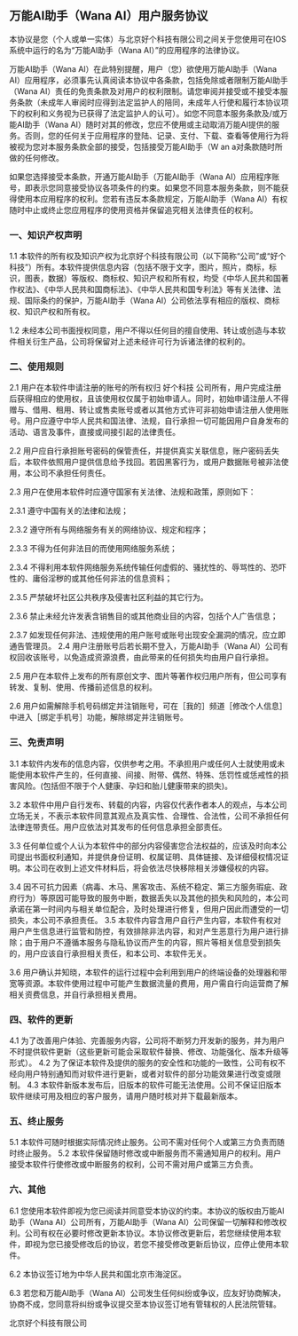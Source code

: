 ## 万能AI助手（Wana AI）用户服务协议

本协议是您（个人或单一实体）与北京好个科技有限公司之间关于您使用可在IOS系统中运行的名为“万能AI助手（Wana AI）”的应用程序的法律协议。

万能AI助手（Wana AI）在此特别提醒，用户（您）欲使用万能AI助手（Wana AI）应用程序，必须事先认真阅读本协议中各条款，包括免除或者限制万能AI助手（Wana AI）责任的免责条款及对用户的权利限制。请您审阅并接受或不接受本服务条款（未成年人审阅时应得到法定监护人的陪同，未成年人行使和履行本协议项下的权利和义务视为已获得了法定监护人的认可）。如您不同意本服务条款及/或万能AI助手（Wana AI）随时对其的修改，您应不使用或主动取消万能AI提供的服务。否则，您的任何关于应用程序的登陆、记录、支付、下载、查看等使用行为将被视为您对本服务条款全部的接受，包括接受万能AI助手（W an a对条款随时所做的任何修改。

如果您选择接受本条款，开通万能AI助手（万能AI助手（Wana AI）应用程序账号，即表示您同意接受协议各项条件的约束。如果您不同意本服务条款，则不能获得使用本应用程序的权利。您若有违反本条款规定，万能AI助手（Wana AI）有权随时中止或终止您应用程序的使用资格并保留追究相关法律责任的权利。


### 一、知识产权声明

1.1 本软件的所有权及知识产权为北京好个科技有限公司（以下简称“公司”或“好个科技”）所有。本软件提供信息内容（包括不限于文字，图片，照片，商标，标识，图表，数据）等版权、商标权、知识产权和所有权，均受《中华人民共和国著作权法》、《中华人民共和国商标法》、《中华人民共和国专利法》等有关法律、法规、国际条约的保护，万能AI助手（Wana AI）公司依法享有相应的版权、商标权、知识产权和所有权。

1.2 未经本公司书面授权同意，用户不得以任何目的擅自使用、转让或创造与本软件相关衍生产品，公司将保留对上述未经许可行为诉诸法律的权利的。


### 二、使用规则

2.1 用户在本软件申请注册的账号的所有权归 好个科技 公司所有，用户完成注册后获得相应的使用权，且该使用权仅属于初始申请人。同时，初始申请注册人不得赠与、借用、租用、转让或售卖账号或者以其他方式许可非初始申请注册人使用账号。用户应遵守中华人民共和国法律、法规，自行承担一切可能因用户自身发布的活动、语言及事件，直接或间接引起的法律责任。

2.2 用户应自行承担账号密码的保管责任，并提供真实关联信息，账户密码丢失后，本软件依照用户提供信息给予找回。若因黑客行为，或用户数据账号被非法使用，本公司不承担任何责任。

2.3 用户在使用本软件时应遵守国家有关法律、法规和政策，原则如下：

2.3.1 遵守中国有关的法律和法规；

2.3.2 遵守所有与网络服务有关的网络协议、规定和程序；

2.3.3 不得为任何非法目的而使用网络服务系统；

2.3.4 不得利用本软件网络服务系统传输任何虚假的、骚扰性的、辱骂性的、恐吓性的、庸俗淫秽的或其他任何非法的信息资料；

2.3.5 严禁破坏社区公共秩序及侵害社区利益的其它行为。

2.3.6 禁止未经允许发表含销售目的或其他商业目的内容，包括个人广告信息； 

2.3.7 如发现任何非法、违规使用的用户账号或账号出现安全漏洞的情况，应立即通告管理员。 
2.4 用户注册账号后若长期不登入，万能AI助手（Wana AI）公司有权回收该账号，以免造成资源浪费，由此带来的任何损失均由用户自行承担。 

2.5 用户在本软件上发布的所有原创文字、图片等著作权归用户所有，但公司享有转发、复制、使用、传播前述信息的权利。 

2.6 用户如需解除手机号码绑定并注销账号，可在［我的］频道［修改个人信息］中进入［绑定手机号］功能，解除绑定并注销账号。 

### 三、免责声明 
3.1 本软件内发布的信息内容，仅供参考之用。不承担用户或任何人士就使用或未能使用本软件产生的，任何直接、间接、附带、偶然、特殊、恁罚性或恁戒性的损害风险。(包括但不限于个人健康、孕妇和胎儿健康带来的损失)。 

3.2 本软件中用户自行发布、转载的内容，内容仅代表作者本人的观点，与本公司立场无关，不表示本软件同意其观点及真实性、合理性、合法性，公司不承担任何法律连带责任。用户应依法对其发布的任何信息承担全部责任。 

3.3 任何单位或个人认为本软件中的部分内容侵害您合法权益的，应该及时向本公司提出书面权利通知，并提供身份证明、权属证明、具体链接、及详细侵权情况证明。本公司在收到上述文件材料后，将会依法尽快移除相关涉嫌侵权的内容。 

3.4 因不可抗力因素（病毒、木马、黑客攻击、系统不稳定、第三方服务瑕疵、政府行为）等原因可能导致的服务中断，数据丢失以及其他的损失和风险的，本公司承诺在第一时间内与相关单位配合，及时处理进行修复，但用户因此而遭受的一切损失，本公司不承担责任。 
3.5 本软件内容含用户自行产生内容，本软件有权对用户产生信息进行监管和防控，有效排除非法内容，和对产生恶意行为用户进行排除；由于用户不遵循本服务与隐私协议而产生的内容，照片等相关信息受到损失的，用户应该自行承担相关责任，和本公司、本软件无关。 

3.6 用户确认并知晓，本软件的运行过程中会利用到用户的终端设备的处理器和带宽等资源。本软件使用过程中可能产生数据流量的费用，用户需自行向运营商了解相关资费信息，并自行承担相关费用。 

### 四、软件的更新 
4.1 为了改善用户体验、完善服务内容，公司将不断努力开发新的服务，并为用户不时提供软件更新（这些更新可能会采取软件替换、修改、功能强化、版本升级等形式）。 
4.2 为了保证本软件及提供的服务的安全性和功能的一致性，公司有权不经向用户特别通知而对软件进行更新，或者对软件的部分功能效果进行改变或限制。 
4.3 本软件新版本发布后，旧版本的软件可能无法使用。公司不保证旧版本软件继续可用及相应的客户服务，请用户随时核对并下载最新版本。 

### 五、终止服务 
5.1 本软件可随时根据实际情况终止服务。公司不需对任何个人或第三方负责而随时终止服务。 
5.2 本软件保留随时修改或中断服务而不需通知用户的权利。用户接受本软件行使修改或中断服务的权利，公司不需对用户或第三方负责。 

### 六、其他 
6.1 您使用本软件即视为您已阅读并同意受本协议的约束。本协议的版权由万能AI助手（Wana AI）公司所有，万能AI助手（Wana AI）公司保留一切解释和修改权利。公司有权在必要时修改更新本协议。本协议修改更新后，若您继续使用本软件，即视为您已接受修改后的协议，若您不接受修改更新后协议，应停止使用本软件。 

6.2 本协议签订地为中华人民共和国北京市海淀区。 

6.3 若您和万能AI助手（Wana AI）公司发生任何纠纷或争议，应友好协商解决，协商不成，您同意将纠纷或争议提交至本协议签订地有管辖权的人民法院管辖。

北京好个科技有限公司
